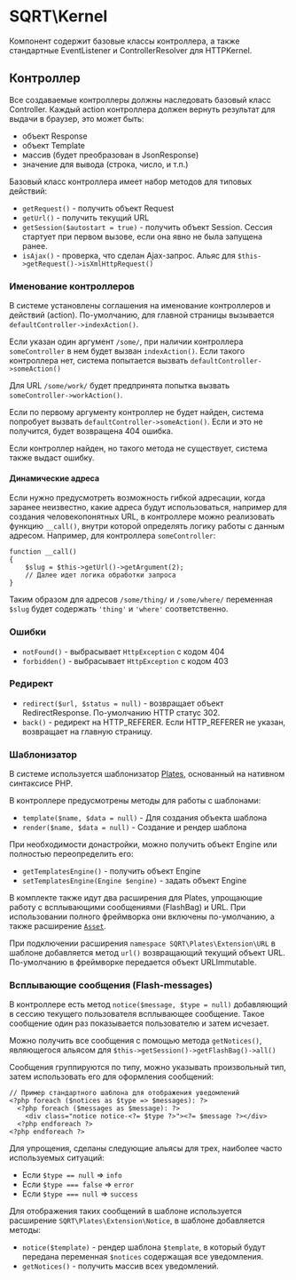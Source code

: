# SQRT\Kernel

Компонент содержит базовые классы контроллера, а также стандартные EventListener и ControllerResolver для HTTPKernel.

## Контроллер

Все создаваемые контроллеры должны наследовать базовый класс Controller. Каждый action контроллера должен вернуть 
результат для выдачи в браузер, это может быть:

* объект Response
* объект Template
* массив (будет преобразован в JsonResponse)
* значение для вывода (строка, число, и т.п.)

Базовый класс контроллера имеет набор методов для типовых действий:

* `getRequest()` - получить объект Request 
* `getUrl()` - получить текущий URL
* `getSession($autostart = true)` - получить объект Session. Сессия стартует при первом вызове, если она явно не была 
запущена ранее.
* `isAjax()` - проверка, что сделан Ajax-запрос. Альяс для `$this->getRequest()->isXmlHttpRequest()`

### Именование контроллеров

В системе установлены соглашения на именование контроллеров и действий (action). По-умолчанию, для главной страницы 
вызывается `defaultController->indexAction()`.

Если указан один аргумент `/some/`, при наличии контроллера `someController` в нем будет вызван `indexAction()`. 
Если такого контроллера нет, система попытается вызвать `defaultController->someAction()`

Для URL `/some/work/` будет предпринята попытка вызвать `someController->workAction()`.

Если по первому аргументу контроллер не будет найден, система попробует вызвать `defaultController->someAction()`. 
Если и это не получится, будет возвращена 404 ошибка.

Если контроллер найден, но такого метода не существует, система также выдаст ошибку. 

#### Динамические адреса

Если нужно предусмотреть возможность гибкой адресации, когда заранее неизвестно, какие адреса будут использоваться,
например для создания человекопонятных URL, в контроллере можно реализовать функцию `__call()`, внутри которой 
определять логику работы с данным адресом. Например, для контроллера `someController`:
 
    function __call()
    {
        $slug = $this->getUrl()->getArgument(2);
        // Далее идет логика обработки запроса 
    }
    
Таким образом для адресов `/some/thing/` и `/some/where/` переменная `$slug` будет содержать `'thing'` и `'where'` соответственно.

### Ошибки

* `notFound()` - выбрасывает `HttpException` с кодом 404
* `forbidden()` - выбрасывает `HttpException` c кодом 403
     
### Редирект

* `redirect($url, $status = null)` - возвращает объект RedirectResponse. По-умолчанию HTTP статус 302.
* `back()` - редирект на HTTP_REFERER. Если HTTP_REFERER не указан, возвращает на главную страницу. 

### Шаблонизатор

В системе используется шаблонизатор [Plates](http://platesphp.com), основанный на нативном синтаксисе PHP.

В контроллере предусмотрены методы для работы с шаблонами:

* `template($name, $data = null)` - Для создания объекта шаблона 
* `render($name, $data = null)` - Создание и рендер шаблона

При необходимости донастройки, можно получить объект Engine или полностью переопределить его:

* `getTemplatesEngine()` - получить объект Engine
* `setTemplatesEngine(Engine $engine)` - задать объект Engine

В комплекте также идут два расширения для Plates, упрощающие работу с всплывающими сообщениями (FlashBag) и URL. 
При использовании полного фреймворка они включены по-умолчанию, а также расширение [`Asset`](http://platesphp.com/extensions/asset/).

При подключении расширения `namespace SQRT\Plates\Extension\URL` в шаблоне добавляется метод `url()` возвращающий 
текущий объект URL. По-умолчанию в фреймворке передается объект URLImmutable.

### Всплывающие сообщения (Flash-messages)

В контроллере есть метод `notice($message, $type = null)` добавляющий в сессию текущего пользователя всплывающее 
сообщение. Такое сообщение один раз показывается пользователю и затем исчезает.

Можно получить все сообщения с помощью метода `getNotices()`, являющегося альясом для `$this->getSession()->getFlashBag()->all()`

Сообщения группируются по типу, можно указывать произвольный тип, затем использовать его для оформления сообщений:
 
    // Пример стандартного шаблона для отображения уведомлений
    <?php foreach ($notices as $type => $messages): ?>
      <?php foreach ($messages as $message): ?>
        <div class="notice notice-<?= $type ?>"><?= $message ?></div>
      <?php endforeach ?>
    <?php endforeach ?>

Для упрощения, сделаны следующие альясы для трех, наиболее часто используемых ситуаций:

* Если `$type == null` => `info`
* Если `$type === false` => `error`
* Если `$type === null` => `success`
  
Для отображения таких сообщений в шаблоне используется расширение `SQRT\Plates\Extension\Notice`, в шаблоне добавляется методы:

* `notice($template)` - рендер шаблона `$template`, в который будут передана переменная `$notices` содержащая все уведомления.
* `getNotices()` - получить массив всех уведомлений.